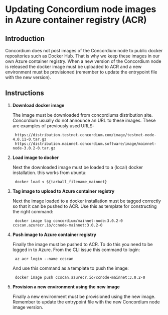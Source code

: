 # Updating Concordium node images in Azure container registry (ACR)
## Introduction
Concordium does not post images of the Concordium node to public docker repositories such as Docker Hub. That is why we keep these images in our own Azure container registry.
When a new version of the Concordium node is released the docker image must be uploaded to ACR and a new environment must be provisioned (remember to update the entrypoint file with the new version).

## Instructions
1. **Download docker image**

	The image must be downloaded from concordiums distribution site. Concordium usually do not announce an URL to these images. These are examples of previously used URLS:

		https://distribution.testnet.concordium.com/image/testnet-node-4.0.11-0.tar.gz
		https://distribution.mainnet.concordium.software/image/mainnet-node-3.0.2-0.tar.gz
		
		
2. **Load image to docker**

	Next the downloaded image must be loaded to a (local) docker installation. this works from ubuntu: 

		docker load < ${tarball_filename_mainnet}
		
3. **Tag image to upload to Azure container registry**

	Next the image loaded to a docker installation must be tagged correctly so that it can be pushed to ACR. Use this as template for constructing the right command:

		docker image tag concordium/mainnet-node:3.0.2-0 ccscan.azurecr.io/ccnode-mainnet:3.0.2-0
	
4. **Push image to Azure container registry**
	
	Finally the image must be pushed to ACR. To do this you need to be logged in to Azure. From the CLI issue this command to login:

		az acr login --name ccscan

	And use this command as a template to push the image:
	
		docker image push ccscan.azurecr.io/ccnode-mainnet:3.0.2-0

5. **Provision a new environment using the new image**

	Finally a new environment must be provisioned using the new image. Remember to update the entrypoint file with the new Concordium node image version.